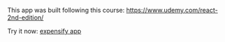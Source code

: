 This app was built following this course: https://www.udemy.com/react-2nd-edition/

Try it now: [expensify app](https://moka-expensify.herokuapp.com/)
